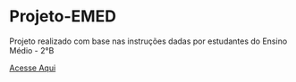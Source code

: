 <h1>Projeto-EMED</h1>
<p>Projeto realizado com base nas instruções dadas por estudantes do Ensino Médio - 2°B</p>
<a href="https://blank-usernames.github.io/projeto-emed/" target="_blank">Acesse Aqui</a>
